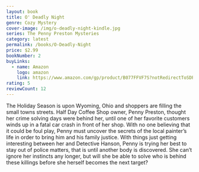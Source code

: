 ```yaml
---
layout: book
title: O' Deadly Night
genre: Cozy Mystery
cover-image: /img/o-deadly-night-kindle.jpg
series: The Penny Preston Mysteries
category: latest
permalink: /books/O-Deadly-Night
price: $2.99
bookNumber: 2
buyLinks:
  - name: Amazon
    logo: amazon
    link: https://www.amazon.com/gp/product/B077FFVF7S?notRedirectToSDP=1&ref_=dbs_mng_calw_1&storeType=ebooks#customerReviews
rating: 5
reviewCount: 12
---
```

The Holiday Season is upon Wyoming, Ohio and shoppers are filling the small towns streets. Half Day Coffee Shop owner, Penny Preston, thought her crime solving days were behind her, until one of her favorite customers winds up in a fatal car crash in front of her shop. With no one believing that it could be foul play, Penny must uncover the secrets of the local painter’s life in order to bring him and his family justice. With things just getting interesting between her and Detective Hanson, Penny is trying her best to stay out of police matters, that is until another body is discovered. She can’t ignore her instincts any longer, but will she be able to solve who is behind these killings before she herself becomes the next target?
